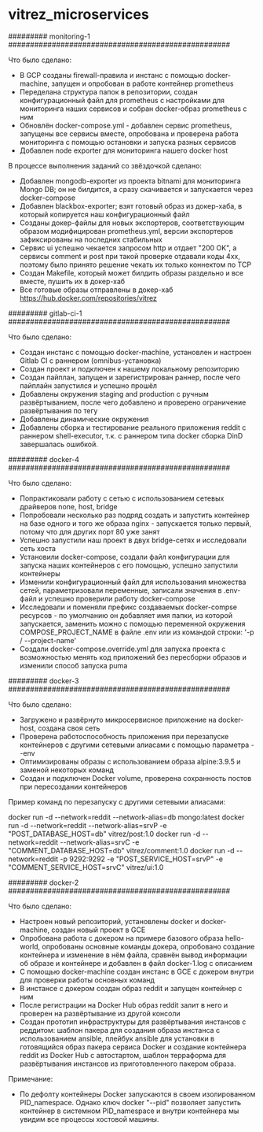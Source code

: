 # vitrez_microservices

######### monitoring-1 ###################################################

Что было сделано:

- В GCP созданы firewall-правила и инстанс с помощью docker-machine, запущен и опробован в работе контейнер prometheus
- Переделана структура папок в репозитории, создан конфигурационный файл для prometheus с настройками для мониторинга наших сервисов и собран docker-образ prometheus с ним
- Обновлён docker-compose.yml - добавлен сервис prometheus, запущены все сервисы вместе, опробована и проверена работа мониторинга с помощью остановки и запуска разных сервисов
- Добавлен node exporter для мониторинга нашего docker host

В процессе выполнения заданий со звёздочкой сделано:
- Добавлен mongodb-exporter из проекта bitnami для мониторинга Mongo DB; он не билдится, а сразу скачивается и запускается через docker-compose
- Добавлен blackbox-exporter; взят готовый образ из докер-хаба, в который копируется наш конфигурационный файл
- Созданы докер-файлы для новых экспортеров, соответствующим образом модифицирован prometheus.yml, версии экспортеров зафиксированы на последних стабильных
- Сервис ui успешно чекается запросом http и отдает "200 OK", а сервисы comment и post при такой проверке отдавали коды 4xx, поэтому было принято решение чекать их только коннектом по TCP
- Создан Makefile, который может билдить образы раздельно и все вместе, пушить их в докер-хаб
- Все готовые образы отправлены в докер-хаб https://hub.docker.com/repositories/vitrez


######### gitlab-ci-1 ###################################################

Что было сделано:

- Создан инстанс с помощью docker-machine, установлен и настроен Gitlab CI с раннером (omnibus-установка)
- Создан проект и подключен к нашему локальному репозиторию
- Создан пайплан, запущен и зарегистрирован раннер, после чего пайплайн запустился и успешно прошёл
- Добавлены окружения staging and production с ручным развёртыванием, после чего добавлено и проверено ограничение развёртывания по тегу
- Добавлены динамические окружения
- Добавлены сборка и тестирование реального приложения reddit с раннером shell-executor, т.к. с раннером типа docker сборка DinD завершалась ошибкой.


######### docker-4 ###################################################

Что было сделано:

- Попрактиковали работу с сетью с использованием сетевых драйверов none, host, bridge
- Попробовали несколько раз подряд создать и запустить  контейнер на базе одного и того же образа nginx - запускается только первый, потому что для других порт 80 уже занят
- Успешно запустили наш проект в двух bridge-сетях и исследовали сеть хоста
- Установили docker-compose, создали файл конфигурации для запуска наших контейнеров с его помощью, успешно запустили контейнеры
- Изменили конфигурационный файл для использования множества сетей, параметризовали переменные, записали значения в .env-файл и успешно проверили работу docker-compose 
- Исследовали и поменяли префикс создаваемых docker-compse ресурсов - по умолчанию он добавляет имя папки, из которой запускается, заменить можно с помощью переменной окружения COMPOSE_PROJECT_NAME в файле .env или из командой строки: '-p / --project-name'
- Создали docker-compose.override.yml для запуска проекта с возможностью менять код приложений без пересборки образов и изменили способ запуска puma


######### docker-3 ###################################################

Что было сделано:

- Загружено и развёрнуто микросервисное приложение на docker-host, создана своя сеть
- Проверена работоспособность приложения при перезапуске контейнеров с другими сетевыми алиасами с помощью параметра --env
- Оптимизированы образы с использованием образа alpine:3.9.5 и заменой некоторых команд
- Создан и подключен Docker volume, проверена сохранность постов при пересоздании контейнеров


Пример команд по перезапуску с другими сетевыми алиасами:

docker run -d --network=reddit --network-alias=db mongo:latest
docker run -d --network=reddit --network-alias=srvP -e "POST_DATABASE_HOST=db"  vitrez/post:1.0
docker run -d --network=reddit --network-alias=srvC -e "COMMENT_DATABASE_HOST=db" vitrez/comment:1.0
docker run -d --network=reddit -p 9292:9292  -e "POST_SERVICE_HOST=srvP"  -e "COMMENT_SERVICE_HOST=srvC" vitrez/ui:1.0

######### docker-2 ###################################################

Что было сделано:

- Настроен новый репозиторий, установлены docker и docker-machine, создан новый проект в GCE
- Опробована работа с докером на примере базового образа hello-world, опробованы основные команды докера, опробовано создание контейнера и изменение в нём файла, сравнён вывод информации об образе и контейнере и добавлен в файл docker-1.log с описанием
- С помощью docker-machine создан инстанс в GCE с докером внутри для проверки работы основных команд
- В инстансе с докером создан образ reddit и запущен контейнер с ним
- После регистрации на Docker Hub образ reddit залит в него и проверен на развёртывание из другой консоли
- Создан прототип инфраструктуры для развёртывания инстансов с реддитом: шаблон пакера для создания образа инстанса с использованием ansible, плейбук ansible для установки в готовящийся образ пакера сервиса Docker и создание контейнера reddit из Docker Hub с автостартом, шаблон терраформа для развёртывания инстансов из приготовленного пакером образа.

Примечание:
 
- По дефолту контейнеры Docker запускаются в своем изолированном PID_namespace. Однако ключ docker "--pid" позволяет запустить контейнер в системном PID_namespace и внутри контейнера мы увидим все процессы хостовой машины. 
